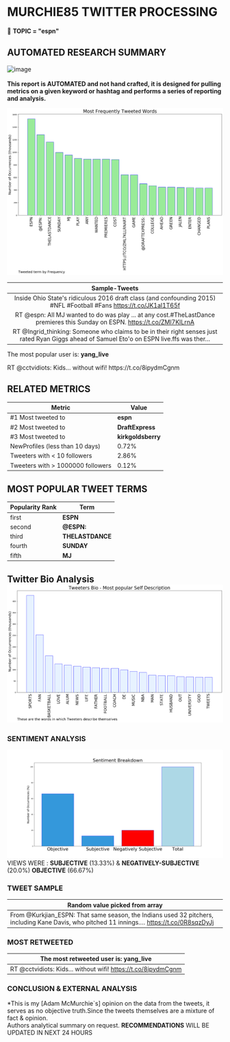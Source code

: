 # MURCHIE85 TWITTER PROCESSING 
&#x1F34E; **TOPIC = "espn"**

## AUTOMATED RESEARCH SUMMARY

![image](https://marketingplatform.google.com/about/static/images/gmp/analytics-smb-benefit.jpg)
<br></br>
<b> This report is AUTOMATED and not hand crafted, it is designed for pulling metrics on a given keyword or hashtag and performs a series of reporting and analysis.</b>



![image](TWEETS.png)



|                **Sample-Tweets**        |
| :-------------: |
| Inside Ohio State's ridiculous 2016 draft class (and confounding 2015) #NFL #Football #Fans https://t.co/JK1al1T65f |
| RT @espn: All MJ wanted to do was play ... at any cost.#TheLastDance premieres this Sunday on ESPN. https://t.co/ZMl7KlLrnA |
| RT @Ingrid_thinking: Someone who claims to be in their right senses just rated Ryan Giggs ahead of Samuel Eto'o on ESPN live.ffs was ther… |

The most popular user is: **yang_live**
<div class="alert alert-block alert-danger"> RT @cctvidiots: Kids... without wifi! 
https://t.co/8ipydmCgnm</div>

## RELATED METRICS<br>
| Metric | Value |
| ------------- | ------------- |
| #1 Most tweeted to  | **espn** |
| #2 Most tweeted to  | **DraftExpress** |
| #3 Most tweeted to  | **kirkgoldsberry** |
| NewProfiles (less than 10 days) | 0.72%  |
| Tweeters with < 10 followers  | 2.86%|
| Tweeters with > 1000000 followers  | 0.12%  |



## MOST POPULAR TWEET TERMS 


| Popularity Rank  | Term |
| ------------- | ------------- |
| first  | **ESPN**  |
| second  | **@ESPN:**  |
| third  | **THELASTDANCE** |
| fourth  | **SUNDAY**  |
| fifth  | **MJ**  |


## Twitter Bio Analysis![image](BIO.png)
### SENTIMENT ANALYSIS
![image](sentiment.png)
VIEWS WERE : **SUBJECTIVE**  (13.33%) & **NEGATIVELY-SUBJECTIVE** (20.0%) **OBJECTIVE** (66.67%)

### TWEET SAMPLE 
| Random value picked from array |
| ------------- |
|From @Kurkjian_ESPN: That same season, the Indians used 32 pitchers, including Kane Davis, who pitched 11 innings.… https://t.co/0R8sqzDyJj |

### MOST RETWEETED 

| The most retweeted user is: **yang_live**  |
| ------------- |
| RT @cctvidiots: Kids... without wifi! https://t.co/8ipydmCgnm |

### CONCLUSION & EXTERNAL ANALYSIS

*This is my [Adam McMurchie`s] opinion on the data from the tweets, it serves as no objective truth.Since the tweets themselves are a mixture of fact & opinion.<br>
Authors analytical summary on request.
**RECOMMENDATIONS** WILL BE UPDATED IN NEXT  24 HOURS <br>